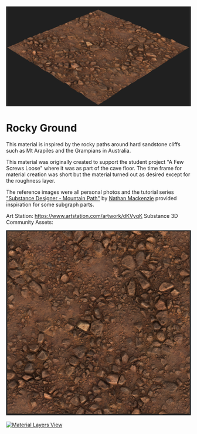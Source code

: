 [![Perspective View](RockyGround_Perspective.png 'Perspective View')](RockyGround_Top.png)

# Rocky Ground

This material is inspired by the rocky paths around hard sandstone cliffs such as Mt Arapiles and the Grampians in Australia.

This material was originally created to support the student project "A Few Screws Loose" where it was as part of the cave floor. The time frame for material creation was short but the material turned out as desired except for the roughness layer.

The reference images were all personal photos and the tutorial series ["Substance Designer - Mountain Path"](https://www.youtube.com/playlist?list=PLJqG6MA-Og_J2AVtONYMGRZVVjXBbxWqR) by [Nathan Mackenzie](https://www.artstation.com/nathanmackenzie) provided inspiration for some subgraph parts.

Art Station: https://www.artstation.com/artwork/dKVyqK
Substance 3D Community Assets:

[![Top Orthographic View](RockyGround_Top.png 'Top Orthographic View')](RockyGround_Top.png)

[![Material Layers View](MaterialLayers.png 'Material Layers View')](MaterialLayers.png)
